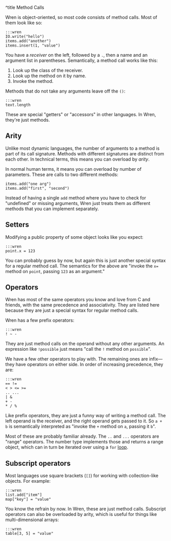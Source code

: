 ^title Method Calls

Wren is object-oriented, so most code consists of method calls. Most of them
look like so:

    :::wren
    IO.write("hello")
    items.add("another")
    items.insert(1, "value")

You have a *receiver* on the left, followed by a `.`, then a name and an
argument list in parentheses. Semantically, a method call works like this:

1. Look up the class of the receiver.
2. Look up the method on it by name.
3. Invoke the method.

Methods that do not take any arguments leave off the `()`:

    :::wren
    text.length

These are special "getters" or "accessors" in other languages. In Wren, they're
just methods.

## Arity

Unlike most dynamic languages, the number of arguments to a method is part of
its call signature. Methods with different signatures are distinct from each
other. In technical terms, this means you can overload by *arity*.

In normal human terms, it means you can overload by number of parameters. These
are calls to two different methods:

    items.add("one arg")
    items.add("first", "second")

Instead of having a single `add` method where you have to check for "undefined"
or missing arguments, Wren just treats them as different methods that you can
implement separately.

## Setters

Modifying a public property of some object looks like you expect:

    :::wren
    point.x = 123

You can probably guess by now, but again this is just another special syntax
for a regular method call. The semantics for the above are "invoke the `x=`
method on `point`, passing `123` as an argument."

## Operators

Wren has most of the same operators you know and love from C and friends, with
the same precedence and associativity. They are listed here because they are
just a special syntax for regular method calls.

Wren has a few prefix operators:

    :::wren
    ! ~ -

They are just method calls on the operand without any other arguments. An
expression like `!possible` just means "call the `!` method on `possible`".

We have a few other operators to play with. The remaining ones are
infix&mdash;they have operators on either side. In order of increasing
precedence, they are:

    :::wren
    == !=
    < > <= >=
    .. ...
    | &
    + -
    * / %

Like prefix operators, they are just a funny way of writing a method call. The
left operand is the receiver, and the right operand gets passed to it. So
`a + b` is semantically interpreted as "invoke the `+` method on `a`, passing
it `b`".

Most of these are probably familiar already. The `..` and `...` operators are
"range" operators. The number type implements those and returns a range object,
which can in turn be iterated over using a `for` [loop](looping.html).

## Subscript operators

Most languages use square brackets (`[]`) for working with collection-like
objects. For example:

    :::wren
    list.add["item"]
    map["key"] = "value"

You know the refrain by now. In Wren, these are just method calls. Subscript
operators can also be overloaded by arity, which is useful for things like
multi-dimensional arrays:

    :::wren
    table[3, 5] = "value"
